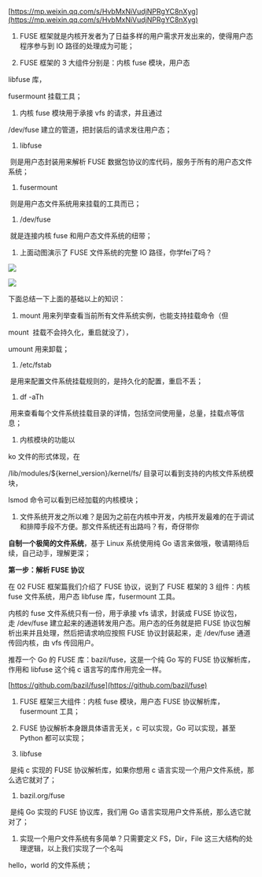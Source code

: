 [https://mp.weixin.qq.com/s/HvbMxNiVudjNPRgYC8nXyg](https://mp.weixin.qq.com/s/HvbMxNiVudjNPRgYC8nXyg)

1. FUSE 框架就是内核开发者为了日益多样的用户需求开发出来的，使得用户态程序参与到 IO 路径的处理成为可能；

1. FUSE 框架的 3 大组件分别是：内核 fuse 模块，用户态 

libfuse 库，

fusermount 挂载工具；

1. 内核 fuse 模块用于承接 vfs 的请求，并且通过 

/dev/fuse 建立的管道，把封装后的请求发往用户态；

1. libfuse

 则是用户态封装用来解析 FUSE 数据包协议的库代码，服务于所有的用户态文件系统；

1. fusermount

 则是用户态文件系统用来挂载的工具而已；

1. /dev/fuse

 就是连接内核 fuse 和用户态文件系统的纽带；

1. 上面动图演示了 FUSE 文件系统的完整 IO 路径，你学fei了吗？

![](https://gitee.com/hxc8/images6/raw/master/img/202407190002109.jpg)

![](https://gitee.com/hxc8/images6/raw/master/img/202407190003728.jpg)

下面总结一下上面的基础以上的知识：

1. mount 用来列举查看当前所有文件系统实例，也能支持挂载命令（但 

mount  挂载不会持久化，重启就没了），

umount 用来卸载；

1. /etc/fstab

 是用来配置文件系统挂载规则的，是持久化的配置，重启不丢；

1. df -aTh

 用来查看每个文件系统挂载目录的详情，包括空间使用量，总量，挂载点等信息；

1. 内核模块的功能以 

ko 文件的形式体现，在 

/lib/modules/${kernel_version}/kernel/fs/ 目录可以看到支持的内核文件系统模块，

lsmod 命令可以看到已经加载的内核模块；

1. 文件系统开发之所以难？是因为之前在内核中开发，内核开发最难的在于调试和排障手段不方便。那文件系统还有出路吗？有，奇伢带你

**自制一个极简的文件系统**，基于 Linux 系统使用纯 Go 语言来做哦，敬请期待后续，自己动手，理解更深；

**第一步：解析 FUSE 协议**

在 02 FUSE 框架篇我们介绍了 FUSE 协议，说到了 FUSE 框架的 3 组件：内核 fuse 文件系统，用户态 libfuse 库，fusermount 工具。

内核的 fuse 文件系统只有一份，用于承接 vfs 请求，封装成 FUSE 协议包，走 /dev/fuse 建立起来的通道转发用户态。用户态的任务就是把 FUSE 协议包解析出来并且处理，然后把请求响应按照 FUSE 协议封装起来，走 /dev/fuse 通道传回内核，由 vfs 传回用户。

推荐一个 Go 的 FUSE 库：bazil/fuse，这是一个纯 Go 写的 FUSE 协议解析库，作用和 libfuse 这个纯 c 语言写的库作用完全一样。

[https://github.com/bazil/fuse](https://github.com/bazil/fuse)

1. FUSE 框架三大组件：内核 fuse 模块，用户态 FUSE 协议解析库，fusermount 工具；

1. FUSE 协议解析本身跟具体语言无关，c 可以实现，Go 可以实现，甚至 Python 都可以实现；

1. libfuse

 是纯 c 实现的 FUSE 协议解析库，如果你想用 c 语言实现一个用户文件系统，那么选它就对了；

1. bazil.org/fuse

 是纯 Go 实现的 FUSE 协议库，我们用 Go 语言实现用户文件系统，那么选它就对了；

1. 实现一个用户文件系统有多简单？只需要定义 FS，Dir，File 这三大结构的处理逻辑，以上我们实现了一个名叫 

hello，world 的文件系统；
